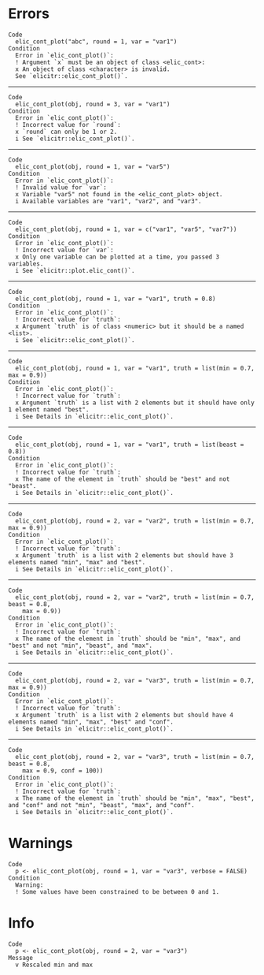 # Errors

    Code
      elic_cont_plot("abc", round = 1, var = "var1")
    Condition
      Error in `elic_cont_plot()`:
      ! Argument `x` must be an object of class <elic_cont>:
      x An object of class <character> is invalid.
      See `elicitr::elic_cont_plot()`.

---

    Code
      elic_cont_plot(obj, round = 3, var = "var1")
    Condition
      Error in `elic_cont_plot()`:
      ! Incorrect value for `round`:
      x `round` can only be 1 or 2.
      i See `elicitr::elic_cont_plot()`.

---

    Code
      elic_cont_plot(obj, round = 1, var = "var5")
    Condition
      Error in `elic_cont_plot()`:
      ! Invalid value for `var`:
      x Variable "var5" not found in the <elic_cont_plot> object.
      i Available variables are "var1", "var2", and "var3".

---

    Code
      elic_cont_plot(obj, round = 1, var = c("var1", "var5", "var7"))
    Condition
      Error in `elic_cont_plot()`:
      ! Incorrect value for `var`:
      x Only one variable can be plotted at a time, you passed 3 variables.
      i See `elicitr::plot.elic_cont()`.

---

    Code
      elic_cont_plot(obj, round = 1, var = "var1", truth = 0.8)
    Condition
      Error in `elic_cont_plot()`:
      ! Incorrect value for `truth`:
      x Argument `truth` is of class <numeric> but it should be a named <list>.
      i See `elicitr::elic_cont_plot()`.

---

    Code
      elic_cont_plot(obj, round = 1, var = "var1", truth = list(min = 0.7, max = 0.9))
    Condition
      Error in `elic_cont_plot()`:
      ! Incorrect value for `truth`:
      x Argument `truth` is a list with 2 elements but it should have only 1 element named "best".
      i See Details in `elicitr::elic_cont_plot()`.

---

    Code
      elic_cont_plot(obj, round = 1, var = "var1", truth = list(beast = 0.8))
    Condition
      Error in `elic_cont_plot()`:
      ! Incorrect value for `truth`:
      x The name of the element in `truth` should be "best" and not "beast".
      i See Details in `elicitr::elic_cont_plot()`.

---

    Code
      elic_cont_plot(obj, round = 2, var = "var2", truth = list(min = 0.7, max = 0.9))
    Condition
      Error in `elic_cont_plot()`:
      ! Incorrect value for `truth`:
      x Argument `truth` is a list with 2 elements but should have 3 elements named "min", "max" and "best".
      i See Details in `elicitr::elic_cont_plot()`.

---

    Code
      elic_cont_plot(obj, round = 2, var = "var2", truth = list(min = 0.7, beast = 0.8,
        max = 0.9))
    Condition
      Error in `elic_cont_plot()`:
      ! Incorrect value for `truth`:
      x The name of the element in `truth` should be "min", "max", and "best" and not "min", "beast", and "max".
      i See Details in `elicitr::elic_cont_plot()`.

---

    Code
      elic_cont_plot(obj, round = 2, var = "var3", truth = list(min = 0.7, max = 0.9))
    Condition
      Error in `elic_cont_plot()`:
      ! Incorrect value for `truth`:
      x Argument `truth` is a list with 2 elements but should have 4 elements named "min", "max", "best" and "conf".
      i See Details in `elicitr::elic_cont_plot()`.

---

    Code
      elic_cont_plot(obj, round = 2, var = "var3", truth = list(min = 0.7, beast = 0.8,
        max = 0.9, conf = 100))
    Condition
      Error in `elic_cont_plot()`:
      ! Incorrect value for `truth`:
      x The name of the element in `truth` should be "min", "max", "best", and "conf" and not "min", "beast", "max", and "conf".
      i See Details in `elicitr::elic_cont_plot()`.

# Warnings

    Code
      p <- elic_cont_plot(obj, round = 1, var = "var3", verbose = FALSE)
    Condition
      Warning:
      ! Some values have been constrained to be between 0 and 1.

# Info

    Code
      p <- elic_cont_plot(obj, round = 2, var = "var3")
    Message
      v Rescaled min and max

